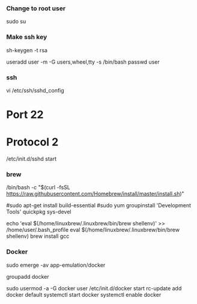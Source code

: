 ### Change to root user
sudo su

### Make ssh key
sh-keygen -t rsa

useradd user -m -G users,wheel,tty -s /bin/bash
passwd user

### ssh

vi /etc/ssh/sshd_config
# Port 22
# Protocol 2

/etc/init.d/sshd start

### brew

/bin/bash -c "$(curl -fsSL https://raw.githubusercontent.com/Homebrew/install/master/install.sh)"


#sudo apt-get install build-essential
#sudo yum groupinstall 'Development Tools'
quickpkg sys-devel


echo 'eval $(/home/linuxbrew/.linuxbrew/bin/brew shellenv)' >> /home/user/.bash_profile
eval $(/home/linuxbrew/.linuxbrew/bin/brew shellenv)
brew install gcc


### Docker
sudo emerge -av app-emulation/docker

groupadd docker

sudo usermod -a -G docker user
/etc/init.d/docker start
rc-update add docker default
systemctl start docker
systemctl enable docker
